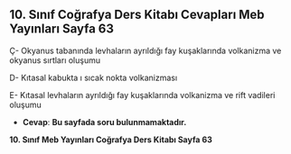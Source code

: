 ## 10. Sınıf Coğrafya Ders Kitabı Cevapları Meb Yayınları Sayfa 63

Ç- Okyanus tabanında levhaların ayrıldığı fay kuşaklarında volkanizma ve okyanus sırtları oluşumu

D- Kıtasal kabukta ı sıcak nokta volkanizması

E- Kıtasal levhaların ayrıldığı fay kuşaklarında volkanizma ve rift vadileri oluşumu

* **Cevap**: **Bu sayfada soru bulunmamaktadır.**

**10. Sınıf Meb Yayınları Coğrafya Ders Kitabı Sayfa 63**